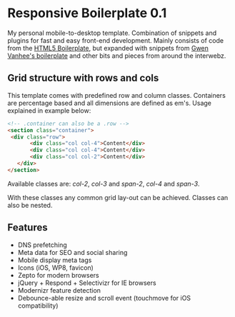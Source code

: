 # Responsive Boilerplate 0.1

My personal mobile-to-desktop template. Combination of snippets and plugins for fast and easy front-end development. Mainly consists of code from the [HTML5 Boilerplate](http://html5boilerplate.com), but expanded with snippets from [Gwen Vanhee's boilerplate](https://github.com/gwenvanhee/Boilerplate-0.2) and other bits and pieces from around the interwebz.

## Grid structure with rows and cols

This template comes with predefined row and column classes. Containers are percentage based and all dimensions are defined as em's. Usage explained in example below:

 ```html
<!-- .container can also be a .row -->
<section class="container">
  <div class="row">
		<div class="col col-4">Content</div>
		<div class="col col-4">Content</div>
		<div class="col col-2">Content</div>
	</div>
</section>
 ```
 
 Available classes are: _col-2_, _col-3_ and _span-2_, _col-4_ and _span-3_.
 
 With these classes any common grid lay-out can be achieved. Classes can also be nested.
 
## Features
 
 + DNS prefetching
 + Meta data for SEO and social sharing
 + Mobile display meta tags
 + Icons (iOS, WP8, favicon)
 + Zepto for modern browsers
 + jQuery + Respond + Selectivizr for IE browsers
 + Modernizr feature detection
 + Debounce-able resize and scroll event (touchmove for iOS compatibility)
 
 
